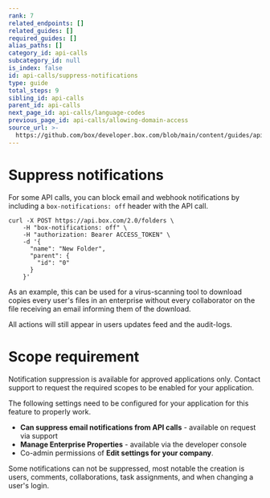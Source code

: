 ```yaml
---
rank: 7
related_endpoints: []
related_guides: []
required_guides: []
alias_paths: []
category_id: api-calls
subcategory_id: null
is_index: false
id: api-calls/suppress-notifications
type: guide
total_steps: 9
sibling_id: api-calls
parent_id: api-calls
next_page_id: api-calls/language-codes
previous_page_id: api-calls/allowing-domain-access
source_url: >-
  https://github.com/box/developer.box.com/blob/main/content/guides/api-calls/suppress-notifications.md
---
```

# Suppress notifications

For some API calls, you can block email and webhook notifications by
including a `box-notifications: off` header with the API call.

<Tabs>

<Tab title='cURL'>

```curl
curl -X POST https://api.box.com/2.0/folders \
    -H "box-notifications: off" \
    -H "authorization: Bearer ACCESS_TOKEN" \
    -d '{
      "name": "New Folder",
      "parent": {
        "id": "0"
      }
    }'
```

</Tab>

</Tabs>

As an example, this can be used for a virus-scanning tool to download copies
every user's files in an enterprise without every collaborator on the file
receiving an email informing them of the download.

All actions will still appear in users updates feed and the audit-logs.

<Message type='warning'>

# Scope requirement

Notification suppression is available for approved applications only. Contact
support to request the required scopes to be enabled for your application.

The following settings need to be configured for your application for this feature
to properly work.

* **Can suppress email notifications from API calls** - available on request via support
* **Manage Enterprise Properties** - available via the developer console
* Co-admin permissions of **Edit settings for your company**.

</Message>

<Message type='notice'>

Some notifications can not be suppressed, most notable the creation is users,
comments, collaborations, task assignments, and when changing a user's login.

</Message>